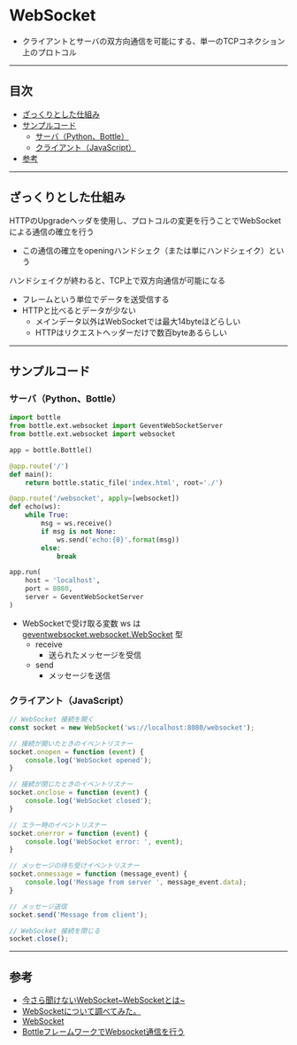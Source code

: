 # WebSocket
- クライアントとサーバの双方向通信を可能にする、単一のTCPコネクション上のプロトコル

***
## 目次
- [ざっくりとした仕組み](#ざっくりとした仕組み)
- [サンプルコード](#サンプルコード)
  - [サーバ（Python、Bottle）](#サーバPythonBottle)
  - [クライアント（JavaScript）](#クライアントJavaScript)
- [参考](#参考)

***
## ざっくりとした仕組み
HTTPのUpgradeヘッダを使用し、プロトコルの変更を行うことでWebSocketによる通信の確立を行う
- この通信の確立をopeningハンドシェク（または単にハンドシェイク）という

ハンドシェイクが終わると、TCP上で双方向通信が可能になる
- フレームという単位でデータを送受信する
- HTTPと比べるとデータが少ない
  - メインデータ以外はWebSocketでは最大14byteほどらしい
  - HTTPはリクエストヘッダーだけで数百byteあるらしい

***
## サンプルコード
### サーバ（Python、Bottle）
``` python
import bottle
from bottle.ext.websocket import GeventWebSocketServer
from bottle.ext.websocket import websocket

app = bottle.Bottle()

@app.route('/')
def main():
    return bottle.static_file('index.html', root='./')

@app.route('/websocket', apply=[websocket])
def echo(ws):
    while True:
        msg = ws.receive()
        if msg is not None:
            ws.send('echo:{0}'.format(msg))
        else:
            break

app.run(
    host = 'localhost',
    port = 8080,
    server = GeventWebSocketServer
)
```
- WebSocketで受け取る変数 ws は [geventwebsocket.websocket.WebSocket](https://github.com/jgelens/gevent-websocket/blob/master/geventwebsocket/websocket.py#L17) 型
  - receive
    - 送られたメッセージを受信
  - send
    - メッセージを送信

### クライアント（JavaScript）
``` javascript
// WebSocket 接続を開く
const socket = new WebSocket('ws://localhost:8080/websocket');

// 接続が開いたときのイベントリスナー
socket.onopen = function (event) {
    console.log('WebSocket opened');
}

// 接続が閉じたときのイベントリスナー
socket.onclose = function (event) {
    console.log('WebSocket closed');
}

// エラー時のイベントリスナー
socket.onerror = function (event) {
    console.log('WebSocket error: ', event);
}

// メッセージの待ち受けイベントリスナー
socket.onmessage = function (message_event) {
    console.log('Message from server ', message_event.data);
}

// メッセージ送信
socket.send('Message from client');

// WebSocket 接続を閉じる
socket.close();
```

***
## 参考
- [今さら聞けないWebSocket~WebSocketとは~](https://qiita.com/chihiro/items/9d280704c6eff8603389)
- [WebSocketについて調べてみた。](https://qiita.com/south37/items/6f92d4268fe676347160)
- [WebSocket](https://developer.mozilla.org/ja/docs/Web/API/WebSocket)
- [BottleフレームワークでWebsocket通信を行う](https://symfoware.blog.fc2.com/blog-entry-2426.html)

